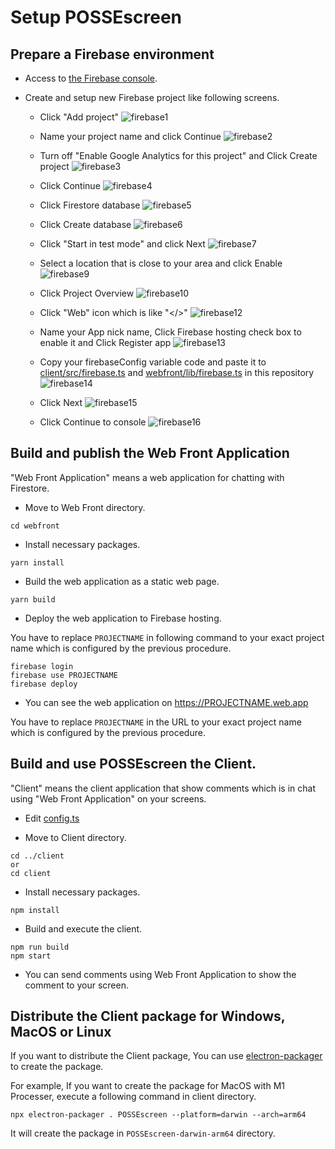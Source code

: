 # Setup POSSEscreen

## Prepare a Firebase environment

- Access to [the Firebase console](https://console.firebase.google.com/).
- Create and setup new Firebase project like following screens.

  - Click "Add project"
    ![firebase1](./img/1.png)

  - Name your project name and click Continue
    ![firebase2](./img/2.png)

  - Turn off "Enable Google Analytics for this project" and Click Create project
    ![firebase3](./img/3.png)

  - Click Continue
    ![firebase4](./img/4.png)

  - Click Firestore database
    ![firebase5](./img/5.png)

  - Click Create database
    ![firebase6](./img/6.png)

  - Click "Start in test mode" and click Next
    ![firebase7](./img/7.png)

  - Select a location that is close to your area and click Enable
    ![firebase9](./img/9.png)

  - Click Project Overview
    ![firebase10](./img/10.png)

  - Click "Web" icon which is like "</>"
    ![firebase12](./img/12.png)

  - Name your App nick name, Click Firebase hosting check box to enable it and Click Register app
    ![firebase13](./img/13.png)

  - Copy your firebaseConfig variable code and paste it to [client/src/firebase.ts](../client/src/firebase.ts) and [webfront/lib/firebase.ts](../webfront/lib/firebase.ts) in this repository
    ![firebase14](./img/14.png)

  - Click Next
    ![firebase15](./img/15.png)

  - Click Continue to console
    ![firebase16](./img/16.png)

## Build and publish the Web Front Application

"Web Front Application" means a web application for chatting with Firestore.

- Move to Web Front directory.

```
cd webfront
```

- Install necessary packages.

```
yarn install
```

- Build the web application as a static web page.

```
yarn build
```

- Deploy the web application to Firebase hosting.

You have to replace `PROJECTNAME` in following command to your exact project name which is configured by the previous procedure.

```
firebase login
firebase use PROJECTNAME
firebase deploy
```

- You can see the web application on https://PROJECTNAME.web.app

You have to replace `PROJECTNAME` in the URL to your exact project name which is configured by the previous procedure.

## Build and use POSSEscreen the Client.

"Client" means the client application that show comments which is in chat using "Web Front Application" on your screens.

- Edit [config.ts](../client/src/config.ts)

- Move to Client directory.

```
cd ../client
or
cd client
```

- Install necessary packages.

```
npm install
```

- Build and execute the client.

```
npm run build
npm start
```

- You can send comments using Web Front Application to show the comment to your screen.

## Distribute the Client package for Windows, MacOS or Linux

If you want to distribute the Client package, You can use [electron-packager](https://github.com/electron/electron-packager) to create the package.

For example, If you want to create the package for MacOS with M1 Processer, execute a following command in client directory.

```
npx electron-packager . POSSEscreen --platform=darwin --arch=arm64
```

It will create the package in `POSSEscreen-darwin-arm64` directory.
